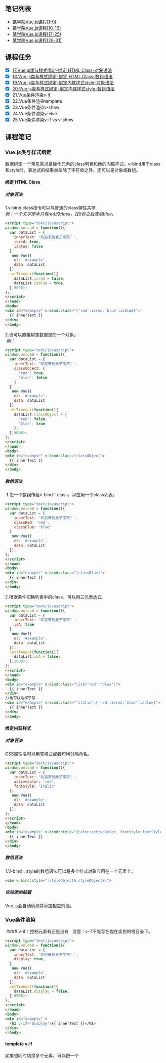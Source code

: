 ## 笔记列表
* [某学院Vue.js课程(1-9)](https://github.com/honglyan/demo/blob/master/Vue.js/vuejs1.0-advance-doc-1.md)  
* [某学院Vue.js课程(10-16)](https://github.com/honglyan/demo/blob/master/Vue.js/vuejs1.0-advance-doc-2.md)  
* [某学院Vue.js课程(17-25)](https://github.com/honglyan/demo/blob/master/Vue.js/vuejs1.0-advance-doc-3.md)
* [某学院Vue.js课程(26-31)](https://github.com/honglyan/demo/blob/master/Vue.js/vuejs1.0-advance-doc-4.md)


## 课程任务
- [x] [17.Vue.js类与样式绑定-绑定 HTML Class-对象语法](https://github.com/honglyan/demo/blob/master/Vue.js/vuejs1.0-advance-doc-3.md#对象语法-1)
- [x] [18.Vue.js类与样式绑定-绑定 HTML Class-数组语法](https://github.com/honglyan/demo/blob/master/Vue.js/vuejs1.0-advance-doc-3.md#数组语法)
- [x] [19.Vue.js类与样式绑定-绑定内联样式style-对象语法](https://github.com/honglyan/demo/blob/master/Vue.js/vuejs1.0-advance-doc-3.md#对象语法-1)
- [x] [20.Vue.js类与样式绑定-绑定内联样式style-数组语法](https://github.com/honglyan/demo/blob/master/Vue.js/vuejs1.0-advance-doc-3.md#数组语法-1)
- [x] 21.Vue条件渲染v-if
- [x] 22.Vue条件渲染template
- [x] 23.Vue条件渲染v-show
- [x] 24.Vue条件渲染v-else
- [x] 25.Vue条件渲染v-if vs v-show

## 课程笔记
### Vue.js类与样式绑定
  数据绑定一个常见需求是操作元素的class列表和他的内联样式。v-bind用于class和style时，表达式的结果类型除了字符串之外，还可以是对象或数组。  
  #### 绑定 HTML Class  
  ##### 对象语法  
  1.v-bind:class指令可以与普通的class特性共存.  
  *例：一个文字原本只有red的class，在5秒之后变成blue。*
  ```html
  <script type="text/javascript">
  window.onload = function(){
    var dataList = {
      innerText: '欢迎来到麦子学院！',
      isred: true,
      isblue: false
    }
     new Vue({
      el: '#example',
      data: dataList
    });
    setTimeout(function(){
      dataList.isred = false;
      dataList.isblue = true;
    },5000);
  };
  </script>
</head>
<body>
  <div id="example" v-bind:class="{'red':isred,'blue':isblue}">
    {{ innerText }}
  </div>
</body>
```
  2.也可以直接绑定数据里的一个对象。  
  *例：*  
  ```html
  <script type="text/javascript">
  window.onload = function(){
    var dataList = {
      innerText: '欢迎来到麦子学院！',
      classObject: {
        'red': true,
        'blue': false
      }
    }
     new Vue({
      el: '#example',
      data: dataList
    });
    setTimeout(function(){
      dataList.classObject = {
        'red': false,
        'blue': true
      };
    },5000);
  };
  </script>
</head>
<body>
  <div id="example" v-bind:class="classObject">
    {{ innerText }}
  </div>
</body>
  ```  
  ##### 数组语法
  1.把一个数组传给v-bind：class，以应用一个class列表。  
  ```html
<script type="text/javascript">
  window.onload = function(){
    var dataList = {
      innerText: '欢迎来到麦子学院！',
      classRed: 'red',
      classBlue: 'blue'
    }
     new Vue({
      el: '#example',
      data: dataList
    });
  };
  </script>
</head>
<body>
  <div id="example" v-bind:class="[classBlue]">
    {{ innerText }}
  </div>
</body>
  ```  
  2.根据条件切换列表中的class，可以用三元表达式.  
  ```html
<script type="text/javascript">
  window.onload = function(){
    var dataList = {
      innerText: '欢迎来到麦子学院！',
      isA: true
    }
     new Vue({
      el: '#example',
      data: dataList
    });
    setTimeout(function(){
      dataList.isA = false;
    },5000);
  };
  </script>
</head>
<body>
  <div id="example" v-bind:class="[isA?'red':'blue']">
    {{ innerText }}
  </div>
  //也可以这样子写：
  <div id="example" v-bind:class="'static',{'red':isred,'blue':isblue}">
    {{ innerText }}
  </div>
</body>
  ```  
  #### 绑定内联样式  
  ##### 对象语法  
  CSS属性名可以用驼峰式或者短横分隔命名。  
  ```html
<script type="text/javascript">
  window.onload = function(){
    var dataList = {
      innerText: '欢迎来到麦子学院！',
      activeColor: 'red',
      fontStyle: 'italic'
    };
     new Vue({
      el: '#example',
      data: dataList
    });
  };
  </script>
</head>
<body>
  <div id="example" v-bind:style="{color:activeColor, fontStyle:fontStyle}">
    {{ innerText }}
  </div>
</body>
  ```  
  ##### 数组语法  
  1.V-bind：style的数组语法可以将多个样式对象应用在一个元素上。  
  ```html
  <div v-bind:style="[styleObjectA,styleObjectB]">
  ```  
  ##### 自动添加前缀  
  Vue.js会自动侦测并添加相应前缀。  
  ### Vue条件渲染  
  #### v-if：控制元素有还是没有
    注意：v-if不能写在现在实例的根目录下。  
  ```html
  <script type="text/javascript">
  window.onload = function(){
    var dataList = {
      innerText: '欢迎来到麦子学院！',
      display: true,
    }
     new Vue({
      el: '#example',
      data: dataList
    });
    setTimeout(function(){
      dataList.display = false;
    },5000);
  };
  </script>
</head>
<body>
  <div id="example" >
    <h1 v-if="display">{{ innerText }}</h1>
  </div>
</body>
  ```  
  #### template v-if  
  如果想同时切换多个元素，可以把一个<template>元素当做包装元素，并在上面使用v-if，最终的渲染效果不会包含他。  
  ```html
  <template v-if="display">
      <p>简单的template实例</p>
      <h1>{{ innerText }}</h1>
      <span>简单!</span>
    </template>
  </div>
  ```  
  #### v-show  
  特点：1.改变display属性，始终渲染并保持在DOM中   2.不支持<template语法>  
  ```html
  <h1 v-show="display">{{ innerText }}</h1>
  ```  
  注意：show和else的区别是show这个元素存在，if这个元素不存在。  
  #### v-else  
  给v-if或v-show添加一个else块，v-else必须立即跟在v-if或v-show元素的后面--否则它不能被识别。  
  ```html
  <div id="example" >
    <div v-if="display" class="red">{{ innerText }}</div>
    <div v-else class="blue">{{ innerText }}</div>
  </div>
  ```  
  #### v-if vs v-show  
  1.v-if是真实的条件渲染，它会确保条件块在切换当中合适地销毁与重建条件块内的事件监听器和子组件，有更高的切换消耗。  
  2.v-show只是简单地基于css切换，有更高的初始渲染消耗。  
  3.需要频繁的切换用v-show，如果在运行时条件不大可能改变用v-if。
